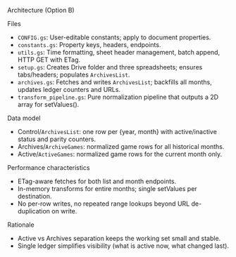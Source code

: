 Architecture (Option B)

Files
- `CONFIG.gs`: User-editable constants; apply to document properties.
- `constants.gs`: Property keys, headers, endpoints.
- `utils.gs`: Time formatting, sheet header management, batch append, HTTP GET with ETag.
- `setup.gs`: Creates Drive folder and three spreadsheets; ensures tabs/headers; populates `ArchivesList`.
- `archives.gs`: Fetches and writes `ArchivesList`; backfills all months, updates ledger counters and URLs.
- `transform_pipeline.gs`: Pure normalization pipeline that outputs a 2D array for setValues().

Data model
- Control/`ArchivesList`: one row per {year, month} with active/inactive status and parity counters.
- Archives/`ArchiveGames`: normalized game rows for all historical months.
- Active/`ActiveGames`: normalized game rows for the current month only.

Performance characteristics
- ETag-aware fetches for both list and month endpoints.
- In-memory transforms for entire months; single setValues per destination.
- No per-row writes, no repeated range lookups beyond URL de-duplication on write.

Rationale
- Active vs Archives separation keeps the working set small and stable.
- Single ledger simplifies visibility (what is active now, what changed last).

